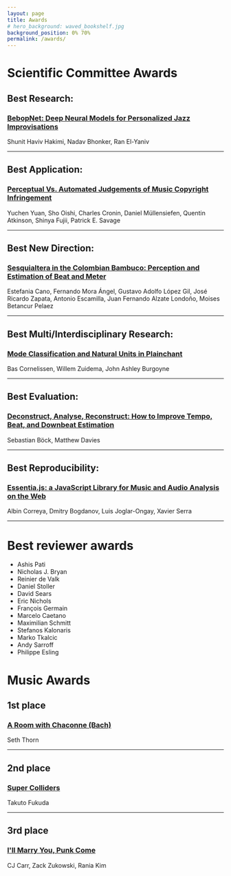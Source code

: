 ```yaml
---
layout: page
title: Awards
# hero_background: waved_bookshelf.jpg
background_position: 0% 70%
permalink: /awards/
---
```


# Scientific Committee Awards

## Best Research:
### [BebopNet: Deep Neural Models for Personalized Jazz Improvisations](https://program.ismir2020.net/poster_6-08.html)

Shunit Haviv Hakimi, Nadav Bhonker, Ran El-Yaniv 

--- 

## Best Application:

### [Perceptual Vs. Automated Judgements of Music Copyright Infringement ](https://program.ismir2020.net/poster_1-02.html)

Yuchen Yuan, Sho Oishi, Charles Cronin, Daniel Müllensiefen, Quentin Atkinson, Shinya Fujii, Patrick E. Savage 

---

## Best New Direction: 
### [Sesquialtera in the Colombian Bambuco: Perception and Estimation of Beat and Meter](https://program.ismir2020.net/poster_3-11.html)

Estefania Cano, Fernando Mora Ángel, Gustavo Adolfo López Gil, José Ricardo Zapata, Antonio Escamilla, Juan Fernando Alzate Londoño, Moises Betancur Pelaez 

---

## Best Multi/Interdisciplinary Research:
### [Mode Classification and Natural Units in Plainchant](https://program.ismir2020.net/poster_6-13.html)

Bas Cornelissen, Willem Zuidema, John Ashley Burgoyne 
 
---

## Best Evaluation: 
### [Deconstruct, Analyse, Reconstruct: How to Improve Tempo, Beat, and Downbeat Estimation](https://program.ismir2020.net/poster_4-14.html)

Sebastian Böck, Matthew Davies 
 
---

## Best Reproducibility: 
### [Essentia.js: a JavaScript Library for Music and Audio Analysis on the Web](https://program.ismir2020.net/poster_4-18.html)

Albin Correya, Dmitry Bogdanov, Luis Joglar-Ongay, Xavier Serra 

---

# Best reviewer awards

- Ashis Pati
- Nicholas J. Bryan
- Reinier de Valk 
- Daniel Stoller
- David Sears 
- Eric Nichols 
- François Germain 
- Marcelo Caetano 
- Maximilian Schmitt 
- Stefanos Kalonaris 
- Marko Tkalcic
- Andy Sarroff 
- Philippe Esling

# Music Awards

## 1st place
### [A Room with Chaconne (Bach)](https://program.ismir2020.net/music_389.html)

Seth Thorn

---

## 2nd place
### [Super Colliders](https://program.ismir2020.net/music_411.html)

Takuto Fukuda

---

## 3rd place
### [I'll Marry You, Punk Come](https://program.ismir2020.net/music_416.html)

CJ Carr, Zack Zukowski, Rania Kim

